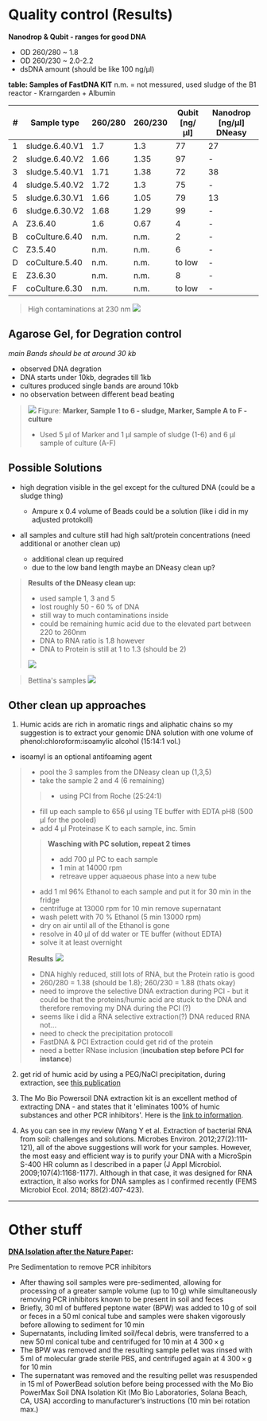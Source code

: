 # Quality control (Results)
**Nanodrop & Qubit - ranges for good DNA**
* OD 260/280 ~ 1.8
* OD 260/230 ~ 2.0-2.2
* dsDNA amount (should be like 100 ng/µl)

**table: Samples of FastDNA KIT** n.m. = not messured, used sludge of the B1 reactor - Krarngarden + Albumin

|#| Sample type | 260/280 | 260/230 |Qubit [ng/µl]| Nanodrop [ng/µl] DNeasy|
|---|- |- | -------- | --|-|
|1| sludge.6.40.V1   | 1.7|1.3|77|27|
|2| sludge.6.40.V2   | 1.66|1.35|97|-
|3|  sludge.5.40.V1   | 1.71|1.38|72| 38|
|4| sludge.5.40.V2   | 1.72|1.3  | 75| -
|5 | sludge.6.30.V1   |1.66 |1.05  | 79| 13|
|6 | sludge.6.30.V2   | 1.68 |1.29  | 99|-
|A | Z3.6.40   | 1.6 |0.67  | 4|-
|B |coCulture.6.40   | n.m. | n.m. | 2|-
|C |Z3.5.40   | n.m. | n.m. | 6|-
|D |coCulture.5.40   |n.m.  | n.m. |to low |-
|E |Z3.6.30   | n.m. |n.m.  | 8|-
|F |coCulture.6.30   |n.m.  |n.m.  |to low |-
> High contaminations at 230 nm
>![](https://i.imgur.com/235Jo57.png)

## Agarose Gel, for Degration control
*main Bands should be at around 30 kb*
* observed DNA degration
* DNA starts under 10kb, degrades till 1kb
* cultures produced single bands are around 10kb
* no observation between different bead beating
> ![](https://i.imgur.com/jasiBR8.jpg)
> Figure: **Marker, Sample 1 to 6 - sludge, Marker, Sample A to F - culture**
> * Used 5 µl of Marker and 1 µl sample of sludge (1-6) and 6 µl sample of culture (A-F)
 ## Possible Solutions
 * high degration visible in the gel except for the cultured DNA (could be a sludge thing)
     * Ampure x 0.4 volume of Beads could be a solution (like i did in my adjusted protokoll)

 * all samples and culture still had high salt/protein concentrations (need additional or another clean up)
     * additional clean up required
     * due to the low band length maybe an DNeasy clean up?

>**Results of the DNeasy clean up:**
>* used sample 1, 3 and 5
>* lost roughly 50 - 60 % of DNA
>* still way to much contaminations inside
>* could be remaining humic acid due to the elevated part between 220 to 260nm
>* DNA to RNA ratio is 1.8 however
>* DNA to Protein is still at 1 to 1.3 (should be 2)
>
 >![](https://i.imgur.com/l4nOZ18.png)

> Bettina's samples
>![](https://i.imgur.com/PGI7P6x.png)



## Other clean up approaches

1. Humic acids are rich in aromatic rings and aliphatic chains so my suggestion is to extract your genomic DNA solution with one volume of phenol:chloroform:isoamylic alcohol (15:14:1 vol.)
 * isoamyl is an optional antifoaming agent

> * pool the 3 samples from the DNeasy clean up (1,3,5)
> * take the sample 2 and 4  (6 remaining)
>>* using PCI from Roche (25:24:1)
>>
>>
> * fill up each sample to 656 µl using TE buffer with EDTA pH8 (500 µl for the pooled)
> * add 4 µl Proteinase K to each sample, inc. 5min
>
>> **Wasching with PC solution, repeat 2 times**
>> * add 700 µl PC to each sample
>> * 1 min at 14000 rpm
>> * retreave upper aquaeous phase into a new tube
>>
> * add 1 ml 96% Ethanol to each sample and put it for 30 min in the fridge
> * centrifuge at 13000 rpm for 10 min remove supernatant
> * wash pelett with 70 % Ethanol (5 min 13000 rpm)
> * dry on air until all of the Ethanol is gone
> * resolve in 40 µl of dd water or TE buffer (without EDTA)
> * solve it at least overnight
>
>**Results**
>![](https://i.imgur.com/Bjh3yRD.png)
>
> * DNA highly reduced, still lots of RNA, but the Protein ratio is good
> * 260/280 = 1.38 (should be 1.8); 260/230 = 1.88 (thats okay)
> * need to improve the selective DNA extraction during PCI - but it could be that the proteins/humic acid are stuck to the DNA and therefore removing my DNA during the PCI (?)
> * seems like i did a RNA selective extraction(?) DNA reduced RNA not...
> * need to check the precipitation protocoll
> * FastDNA & PCI Extraction could get rid of the protein
> * need a better RNase inclusion (**incubation step before PCI for instance**)



2. get rid of humic acid by using a PEG/NaCl precipitation, during extraction, see [this publication](http://link.springer.com/article/10.1007%2Fs10295-012-1217-7)

3. The Mo Bio Powersoil DNA extraction kit is an excellent method of extracting DNA - and states that it 'eliminates 100% of humic substances and other PCR inhibitors'. Here is the [link to information](http://www.mobio.com/soil-dna-isolation/powersoil-dna-isolation-kit.html).

4. As you can see in my review (Wang Y et al. Extraction of bacterial RNA from soil: challenges and solutions. Microbes Environ. 2012;27(2):111-121), all of the above suggestions will work for your samples. However, the most easy and efficient way is to purify your DNA with a MicroSpin S-400 HR column as I described in a paper (J Appl Microbiol. 2009;107(4):1168-1177). Although in  that case, it was designed for RNA extraction, it also works for DNA samples as I confirmed recently (FEMS Microbiol Ecol. 2014; 88(2):407-423).

 ____


# Other stuff
**[DNA Isolation after the Nature Paper](https://www.nature.com/articles/srep24645#methods):**

Pre Sedimentation to remove PCR inhibitors
* After thawing soil samples were pre-sedimented, allowing for processing of a greater sample volume (up to 10 g) while simultaneously removing PCR inhibitors known to be present in soil and feces
* Briefly, 30 ml of buffered peptone water (BPW) was added to 10 g of soil or feces in a 50 ml conical tube and samples were shaken vigorously before allowing to sediment for 10 min
* Supernatants, including limited soil/fecal debris, were transferred to a new 50 ml conical tube and centrifuged for 10 min at 4 300 × g
* The BPW was removed and the resulting sample pellet was rinsed with 5 ml of molecular grade sterile PBS, and centrifuged again at 4 300 × g for 10 min
* The supernatant was removed and the resulting pellet was resuspended in 15 ml of PowerBead solution before being processed with the Mo Bio PowerMax Soil DNA Isolation Kit (Mo Bio Laboratories, Solana Beach, CA, USA) according to manufacturer’s instructions (10 min bei rotation max.)
